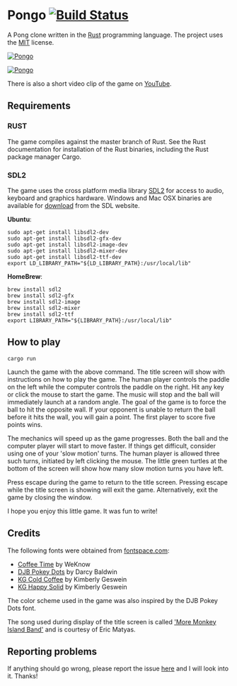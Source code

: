 # Pongo [![Build Status](https://travis-ci.org/wickus/pongo.svg?branch=master)](https://travis-ci.org/wickus/chip8)

A Pong clone written in the [Rust](http://www.rust-lang.org/) programming language. The project uses the [MIT](https://github.com/wickus/pongo/blob/master/LICENSE) license.

[![Pongo](http://wickus.github.io/pongo/images/title.png)](https://youtu.be/VgHv11kGtdQ)

[![Pongo](http://wickus.github.io/pongo/images/game.png)](https://youtu.be/VgHv11kGtdQ)

There is also a short video clip of the game on [YouTube](https://youtu.be/VgHv11kGtdQ).

## Requirements

### RUST
The game compiles against the master branch of Rust. See the Rust documentation for installation of the Rust binaries, including the Rust package manager Cargo. 

### SDL2
The game uses the cross platform media library [SDL2](https://www.libsdl.org/) for access to audio, keyboard and graphics hardware. Windows and Mac OSX binaries are available for [download](https://www.libsdl.org/download-2.0.php) from the SDL website. 

**Ubuntu**:  

```
sudo apt-get install libsdl2-dev
sudo apt-get install libsdl2-gfx-dev
sudo apt-get install libsdl2-image-dev
sudo apt-get install libsdl2-mixer-dev
sudo apt-get install libsdl2-ttf-dev
export LD_LIBRARY_PATH="${LD_LIBRARY_PATH}:/usr/local/lib"
```

**HomeBrew**:  

```
brew install sdl2
brew install sdl2-gfx
brew install sdl2-image
brew install sdl2-mixer
brew install sdl2-ttf
export LIBRARY_PATH="${LIBRARY_PATH}:/usr/local/lib"
```

## How to play

```
cargo run
```
Launch the game with the above command. The title screen will show with instructions on how to play the game. The human player controls the paddle on the left while the computer controls the paddle on the right. Hit any key or click the mouse to start the game. The music will stop and the ball will immediately launch at a random angle. The goal of the game is to force the ball to hit the opposite wall. If your opponent is unable to return the ball before it hits the wall, you will gain a point. The first player to score five points wins. 

The mechanics will speed up as the game progresses. Both the ball and the computer player will start to move faster. If things get difficult, consider using one of your 'slow motion' turns. The human player is allowed three such turns, initiated by left clicking the mouse. The little green turtles at the bottom of the screen will show how many slow motion turns you have left. 

Press escape during the game to return to the title screen. Pressing escape while the title screen is showing will exit the game. Alternatively, exit the game by closing the window.

I hope you enjoy this little game. It was fun to write!

## Credits

The following fonts were obtained from [fontspace.com](fontspace.com):

* [Coffee Time](http://www.fontspace.com/weknow/coffee-time/) by WeKnow
* [DJB Pokey Dots](http://www.fontspace.com/darcy-baldwin-fonts/djb-pokey-dots/) by Darcy Baldwin
* [KG Cold Coffee](http://www.fontspace.com/kimberly-geswein/kg-cold-coffee/) by Kimberly Geswein
* [KG Happy Solid](http://www.fontspace.com/kimberly-geswein/kg-happy/) by Kimberly Geswein

The color scheme used in the game was also inspired by the DJB Pokey Dots font.

The song used during display of the title screen is called ['More Monkey Island Band'](http://soundimage.org/funny-2/more-monkey-island-band/) and is courtesy of Eric Matyas. 

## Reporting problems
If anything should go wrong, please report the issue [here](https://github.com/wickus/pongo/issues) and I will look into it. Thanks!